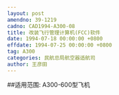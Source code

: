 ```yaml
---
layout: post
amendno: 39-1219
cadno: CAD1994-A300-08
title: 改装飞行管理计算机(FCC)软件
date: 1994-07-18 00:00:00 +0800
effdate: 1994-07-25 00:00:00 +0800
tag: A300
categories: 民航总局航空器适航司
author: 王彦田
---
```


##适用范围:
A300-600型飞机

